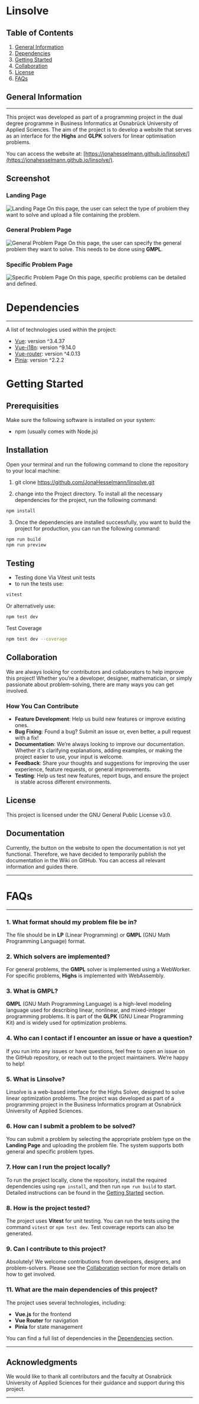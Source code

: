 # Linsolve



## Table of Contents
1. [General Information ](#general-information)
2. [Dependencies](#Dependencies)
3. [Getting Started](#getting-started)
4. [Collaboration](#Collaboration)
5. [License](#License)
6. [FAQs](#faqs)

## General Information
***
This project was developed as part of a programming project in the dual degree programme in Business Informatics at Osnabrück University of Applied Sciences. The aim of the project is to develop a website that serves as an interface for the **Highs** and **GLPK** solvers for linear optimisation problems. 

You can access the website at: [https://jonahesselmann.github.io/linsolve/](https://jonahesselmann.github.io/linsolve/).


## Screenshot

### Landing Page
![Landing Page](./public/landingPage.png)
On this page, the user can select the type of problem they want to solve and upload a file containing the problem.

### General Problem Page
![General Problem Page](./public/generalProblemPage.png)
On this page, the user can specify the general problem they want to solve. This needs to be done using **GMPL**.

### Specific Problem Page
![Specific Problem Page](./public/spezifischProblemPage.png)
On this page, specific problems can be detailed and defined.


# Dependencies
*************
A list of technologies used within the project:
* [Vue](https://vuejs.org/): version ^3.4.37
* [Vue-i18n](https://vue-i18n.intlify.dev/): version ^9.14.0
* [Vue-router](https://router.vuejs.org/): version ^4.0.13
* [Pinia](https://pinia.vuejs.org/): version ^2.2.2

# Getting Started
## Prerequisities
Make sure the following software is installed on your system:
* npm (usually comes with Node.js)





## Installation
Open your terminal and run the following command to clone the repository to your local machine:
1. git clone https://github.com/JonaHesselmann/linsolve.git

2. change into the Project directory.
To install all the necessary dependencies for the project, run the following command: 
```bash
npm install
```
3. Once the dependencies are installed successfully, you want to build the project for production, you can run the following command: 
```bash
npm run build
npm run preview
```

## Testing
* Testing done Via Vitest unit tests
* to run the tests use:
```bash
vitest
```
Or alternatively use:
```bash
npm test dev
```
Test Coverage 
```bash 
npm test dev --coverage
```

## Collaboration

We are always looking for contributors and collaborators to help improve this project! Whether you’re a developer, designer, mathematician, or simply passionate about problem-solving, there are many ways you can get involved.

### How You Can Contribute

- **Feature Development**: Help us build new features or improve existing ones.
- **Bug Fixing**: Found a bug? Submit an issue or, even better, a pull request with a fix!
- **Documentation**: We’re always looking to improve our documentation. Whether it's clarifying explanations, adding examples, or making the project easier to use, your input is welcome.
- **Feedback**: Share your thoughts and suggestions for improving the user experience, feature requests, or general improvements.
- **Testing**: Help us test new features, report bugs, and ensure the project is stable across different environments.

## License 
This project is licensed under the GNU General Public License v3.0.

## Documentation
Currently, the button on the website to open the documentation is not yet functional. Therefore, we have decided to temporarily publish the documentation in the Wiki on GitHub. You can access all relevant information and guides there.




**********
# FAQs
**********

### 1. What format should my problem file be in?
The file should be in **LP** (Linear Programming) or **GMPL** (GNU Math Programming Language) format.

### 2. Which solvers are implemented?
For general problems, the **GMPL** solver is implemented using a WebWorker. For specific problems, **Highs** is implemented with WebAssembly.

### 3. What is GMPL?
**GMPL** (GNU Math Programming Language) is a high-level modeling language used for describing linear, nonlinear, and mixed-integer programming problems. It is part of the **GLPK** (GNU Linear Programming Kit) and is widely used for optimization problems.

### 4. Who can I contact if I encounter an issue or have a question?
If you run into any issues or have questions, feel free to open an issue on the GitHub repository, or reach out to the project maintainers. We’re happy to help!

### 5. What is Linsolve?
Linsolve is a web-based interface for the Highs Solver, designed to solve linear optimization problems. The project was developed as part of a programming project in the Business Informatics program at Osnabrück University of Applied Sciences.

### 6. How can I submit a problem to be solved?
You can submit a problem by selecting the appropriate problem type on the **Landing Page** and uploading the problem file. The system supports both general and specific problem types.

### 7. How can I run the project locally?
To run the project locally, clone the repository, install the required dependencies using `npm install`, and then run `npm run build` to start. Detailed instructions can be found in the [Getting Started](#getting-started) section.

### 8. How is the project tested?
The project uses **Vitest** for unit testing. You can run the tests using the command `vitest` or `npm test dev`. Test coverage reports can also be generated.

### 9. Can I contribute to this project?
Absolutely! We welcome contributions from developers, designers, and problem-solvers. Please see the [Collaboration](#collaboration) section for more details on how to get involved.


### 11. What are the main dependencies of this project?
The project uses several technologies, including:
- **Vue.js** for the frontend
- **Vue Router** for navigation
- **Pinia** for state management


You can find a full list of dependencies in the [Dependencies](#dependencies) section.

**********
## Acknowledgments
We would like to thank all contributors and the faculty at Osnabrück University of Applied Sciences for their guidance and support during this project.
**********

